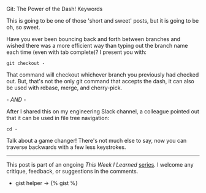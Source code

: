 Git: The Power of the Dash!
Keywords

This is going to be one of those 'short and sweet' posts, but it is going to be oh, so sweet.

Have you ever been bouncing back and forth between branches and wished there was a more efficient way than typing out the branch name each time (even with tab complete)? I present you with:

`git checkout -`

That command will checkout whichever branch you previously had checked out. But, that's not the only git command that accepts the dash, it can also be used with rebase, merge, and cherry-pick.

_- AND -_

After I shared this on my engineering Slack channel, a colleague pointed out that it can be used in file tree navigation:

`cd -`

Talk about a game changer! There's not much else to say, now you can traverse backwards with a few less keystrokes. 


------

This post is part of an ongoing *This Week I Learned* [series](https://dev.to/noelworden/beginning-of-a-blog-series-5aj3). I welcome any critique, feedback, or suggestions in the comments.

- gist helper -> {% gist  %}
